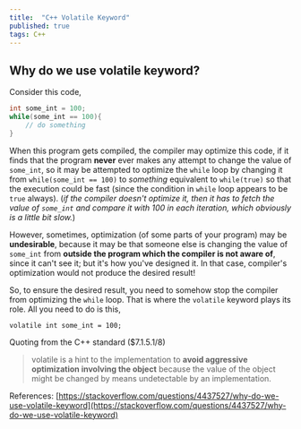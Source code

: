 ```yaml
---
title:  "C++ Volatile Keyword"
published: true
tags: C++
---
```


## Why do we use volatile keyword?

Consider this code,

```cpp
int some_int = 100;
while(some_int == 100){
    // do something
}
```

When this program gets compiled, the compiler may optimize this code, if it finds that the
program **never** ever makes any attempt to change the value of `some_int`, so it may be
attempted to optimize the `while` loop by changing it from `while(some_int == 100)` to
*something* equivalent to `while(true)` so that the execution could be fast (since the
condition in `while` loop appears to be `true` always). (*if the compiler doesn't optimize
it, then it has to fetch the value of `some_int` and compare it with 100 in each iteration,
which obviously is a little bit slow.*)

However, sometimes, optimization (of some parts of your program) may be **undesirable**,
because it may be that someone else is changing the value of `some_int` from **outside the
program which the compiler is not aware of**, since it can't see it; but it's how you've
designed it. In that case, compiler's optimization would not produce the desired result!

So, to ensure the desired result, you need to somehow stop the compiler from optimizing
the `while` loop. That is where the `volatile` keyword plays its role. All you need to do
is this,

`volatile int some_int = 100;`

Quoting from the C++ standard ($7.1.5.1/8)

> volatile is a hint to the implementation to **avoid aggressive optimization involving
> the object** because the value of the object might be changed by means undetectable by
> an implementation.

References: [https://stackoverflow.com/questions/4437527/why-do-we-use-volatile-keyword](https://stackoverflow.com/questions/4437527/why-do-we-use-volatile-keyword)
